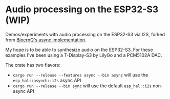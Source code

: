 # Audio processing on the ESP32-S3 (WIP)

Demos/experiments with audio processing on the ESP32-S3 via I2S, forked from [BjoernQ's async implementation](https://github.com/bjoernQ/s3box-sound/tree/async).

My hope is to be able to synthesize audio on the ESP32-S3. For these examples I've been using a T-Display-S3 by LilyGo and a PCM5102A DAC.

The crate has two flavors:

* `cargo run --release --features async --bin async` will use the `esp_hal::asynch::i2s` async API
* `cargo run --release --bin sync` will use the default `esp_hal::i2s` non-async API

